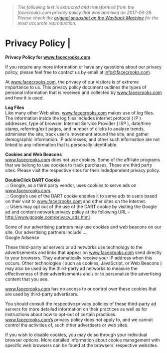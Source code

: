 > *The following text is extracted and transformed from the facecrooks.com privacy policy that was archived on 2017-06-29. Please check the [original snapshot on the Wayback Machine](https://web.archive.org/web/20170629075234id_/http%3A//facecrooks.com/legal/privacy-policy.html) for the most accurate reproduction.*

# Privacy Policy |

**Privacy Policy for www.facecrooks.com**

If you require any more information or have any questions about our privacy policy, please feel free to contact us by email at info@facecrooks.com.

At www.facecrooks.com, the privacy of our visitors is of extreme importance to us. This privacy policy document outlines the types of personal information that is received and collected by www.facecrooks.com and how it is used. 

**Log Files**  
Like many other Web sites, www.facecrooks.com makes use of log files. The information inside the log files includes internet protocol ( IP ) addresses, type of browser, Internet Service Provider ( ISP ), date/time stamp, referring/exit pages, and number of clicks to analyze trends, administer the site, track user’s movement around the site, and gather demographic information. IP addresses, and other such information are not linked to any information that is personally identifiable. 

**Cookies and Web Beacons**   
www.facecrooks.com does not use cookies. Some of the affiliate programs that we belong to use cookies to track purchases. These are third party sites. Please visit the respective sites for their indedpendent privacy policy.

**DoubleClick DART Cookie**   
.:: Google, as a third party vendor, uses cookies to serve ads on www.facecrooks.com.  
.:: Google’s use of the DART cookie enables it to serve ads to users based on their visit to www.facecrooks.com and other sites on the Internet.   
.:: Users may opt out of the use of the DART cookie by visiting the Google ad and content network privacy policy at the following URL – http://www.google.com/privacy_ads.html 

Some of our advertising partners may use cookies and web beacons on our site. Our advertising partners include ….  
Google Adsense

These third-party ad servers or ad networks use technology to the advertisements and links that appear on www.facecrooks.com send directly to your browsers. They automatically receive your IP address when this occurs. Other technologies ( such as cookies, JavaScript, or Web Beacons ) may also be used by the third-party ad networks to measure the effectiveness of their advertisements and / or to personalize the advertising content that you see. 

www.facecrooks.com has no access to or control over these cookies that are used by third-party advertisers. 

You should consult the respective privacy policies of these third-party ad servers for more detailed information on their practices as well as for instructions about how to opt-out of certain practices. www.facecrooks.com’s privacy policy does not apply to, and we cannot control the activities of, such other advertisers or web sites. 

If you wish to disable cookies, you may do so through your individual browser options. More detailed information about cookie management with specific web browsers can be found at the browsers’ respective websites.
